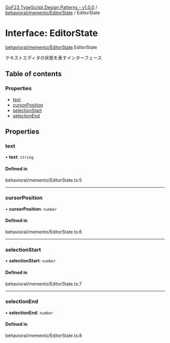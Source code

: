 [GoF23 TypeScript Design Patterns - v1.0.0](../README.md) / [behavioral/memento/EditorState](../modules/behavioral_memento_EditorState.md) / EditorState

# Interface: EditorState

[behavioral/memento/EditorState](../modules/behavioral_memento_EditorState.md).EditorState

テキストエディタの状態を表すインターフェース

## Table of contents

### Properties

- [text](behavioral_memento_EditorState.EditorState.md#text)
- [cursorPosition](behavioral_memento_EditorState.EditorState.md#cursorposition)
- [selectionStart](behavioral_memento_EditorState.EditorState.md#selectionstart)
- [selectionEnd](behavioral_memento_EditorState.EditorState.md#selectionend)

## Properties

### text

• **text**: `string`

#### Defined in

behavioral/memento/EditorState.ts:5

___

### cursorPosition

• **cursorPosition**: `number`

#### Defined in

behavioral/memento/EditorState.ts:6

___

### selectionStart

• **selectionStart**: `number`

#### Defined in

behavioral/memento/EditorState.ts:7

___

### selectionEnd

• **selectionEnd**: `number`

#### Defined in

behavioral/memento/EditorState.ts:8
